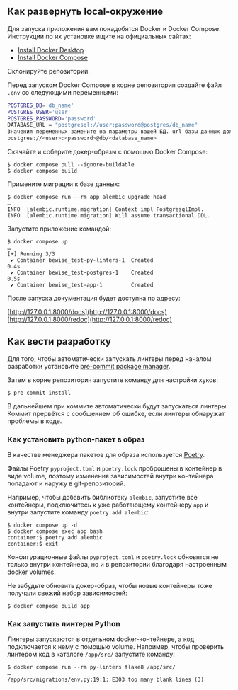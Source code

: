<a name="local-setup"></a>
## Как развернуть local-окружение

Для запуска приложения вам понадобятся Docker и Docker Compose. Инструкции по их установке ищите на официальных сайтах:

- [Install Docker Desktop](https://www.docker.com/get-started/)
- [Install Docker Compose](https://docs.docker.com/compose/install/)

Склонируйте репозиторий.

Перед запуском Docker Compose в корне репозитория создайте файл `.env` со следующими переменными:

``` bash
POSTGRES_DB='db_name'
POSTGRES_USER='user'
POSTGRES_PASSWORD='password'
DATABASE_URL = "postgresql://user:password@postgres/db_name"
Значения переменных замените на параметры вашей БД. url базы данных должен соответствовать шаблону:
postgres://<user>:<password>@db/<database_name>
```
Скачайте и соберите докер-образы с помощью Docker Сompose:

```shell
$ docker compose pull --ignore-buildable
$ docker compose build
```

Примените миграции к базе данных:
```shell
$ docker compose run --rm app alembic upgrade head
…
INFO  [alembic.runtime.migration] Context impl PostgresqlImpl.
INFO  [alembic.runtime.migration] Will assume transactional DDL.
```

Запустите приложение командой:

```shell
$ docker compose up
…
[+] Running 3/3
 ✔ Container bewise_test-py-linters-1  Created                                                                                                                0.4s 
 ✔ Container bewise_test-postgres-1    Created                                                                                                                0.5s 
 ✔ Container bewise_test-app-1         Created 
```
После запуска документация будет доступна по адресу:

[http://127.0.0.1:8000/docs](http://127.0.0.1:8000/docs)
[http://127.0.0.1:8000/redoc](http://127.0.0.1:8000/redoc)

<a name="development"></a>
## Как вести разработку

Для того, чтобы автоматически запускать линтеры перед началом разработки установите [pre-commit package manager](https://pre-commit.com/).

Затем в корне репозитория запустите команду для настройки хуков:

```shellw
$ pre-commit install
```

В дальнейшем при коммите автоматически будут запускаться линтеры. Коммит прервётся с сообщением об ошибке, если
линтеры обнаружат проблемы в коде.

<a name="add-python-package-to-django-image"></a>
### Как установить python-пакет в образ

В качестве менеджера пакетов для образа используется [Poetry](https://python-poetry.org/docs/).

Файлы Poetry `pyproject.toml` и `poetry.lock` проброшены в контейнер в виде volume, поэтому изменения 
зависимостей внутри контейнера попадают и наружу в git-репозиторий.

Например, чтобы добавить библиотеку `alembic`, запустите все контейнеры, подключитесь к уже работающему 
контейнеру `app` и внутри запустите команду `poetry add alembic`:

```shell
$ docker compose up -d
$ docker compose exec app bash
container:$ poetry add alembic
container:$ exit
```

Конфигурационные файлы `pyproject.toml` и `poetry.lock` обновятся не только внутри контейнера, но и в репозитории 
благодаря настроенным docker volumes.
 
Не забудьте обновить докер-образ, чтобы новые контейнеры тоже получали свежий набор зависимостей:
```shell
$ docker compose build app
```

<a name="run-python-linters"></a>
### Как запустить линтеры Python

Линтеры запускаются в отдельном docker-контейнере, а код подключается к нему с помощью volume. 
Например, чтобы проверить линтером код в каталоге `/app/src/` запустите команду:

```shell
$ docker compose run --rm py-linters flake8 /app/src/
…
/app/src/migrations/env.py:19:1: E303 too many blank lines (3)
```